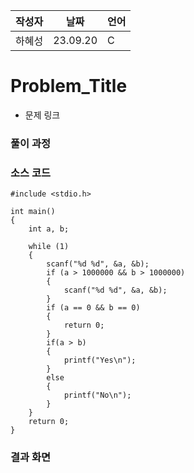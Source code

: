 | 작성자  |   날짜   | 언어    |
| ------- | --------- | ------- |
| 하혜성  | 23.09.20  | C       |

# Problem_Title

 - 문제 링크
  

### 풀이 과정  



### 소스 코드

```
#include <stdio.h>

int main()
{
	int a, b;

	while (1)
	{
		scanf("%d %d", &a, &b);
		if (a > 1000000 && b > 1000000)
		{
			scanf("%d %d", &a, &b);
		}
		if (a == 0 && b == 0)
		{
			return 0;
		}
		if(a > b)
		{
			printf("Yes\n");
		}
		else
		{
			printf("No\n");
		}
	}
	return 0;
}

```

### 결과 화면
